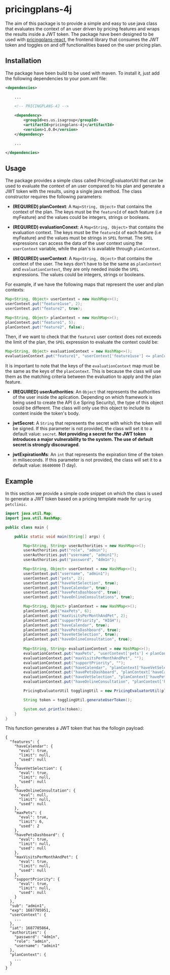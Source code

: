 # pricingplans-4j

The aim of this package is to provide a simple and easy to use java class that evaluates the context of an user driven by pricing features and wraps the results inside a JWT token. The package have been designed to be used with [pricingplans-react](https://github.com/Alex-GF/pricingplans-react), the frontend library that consumes the JWT token and toggles on and off functionalities based on the user pricing plan.

## Installation

The package have been build to be used with maven. To install it, just add the following dependencies to your pom.xml file:

```xml
<dependencies>
    
    ...

    <!-- PRICINGPLANS-4J -->

    <dependency>
        <groupId>es.us.isagroup</groupId>
        <artifactId>pricingplans-4j</artifactId>
        <version>1.0.0</version>
    </dependency>

    ...

</dependencies>
```

## Usage

The package provides a simple class called PricingEvaluatorUtil that can be used to evaluate the context of an user compared to his plan and generate a JWT token with the results, using a single java method. The class constructor requires the following parameters:

- **(REQUIRED) planContext**: A `Map<String, Object>` that contains the context of the plan. The keys must be the `featureId` of each feature (i.e myFeature) and the values could be integers, strings or booleans.

- **(REQUIRED) evaluationConext**: A `Map<String, Object>` that contains the evaluation context. The keys must be the `featureId` of each feature (i.e myFeature) and the values must be strings in `SPEL` format. The `SPEL` expressions can access the data of the user context using the `userContext` variable, while the plan's is available through `planContext`. 

- **(REQUIRED) userContext**: A `Map<String, Object>` that contains the context of the user. The keys don't have to be the same as `planContext` and `evaluationContext`, they are only needed inside the `SPEL` expressions. The values could be integers, strings or booleans.

For example, if we have the following maps that represent the user and plan contexts:

```java
Map<String, Object> userContext = new HashMap<>();
userContext.put("feature1use", 2);
userContext.put("feature2", true);

Map<String, Object> planContext = new HashMap<>();
planContext.put("feature1", 5);
planContext.put("feature2", false);
```

Then, if we want to check that the `feature1` user context does not exceeds the limit of the plan, the `SPEL` expression to evaluate the context could be:

```java
Map<String, Object> evaluationContext = new HashMap<>();
evaluationContext.put("feature1", "userContext['feature1use'] <= planContext['feature1']");
```

It is important to note that the keys of the `evaluationContext` map must be the same as the keys of the `planContext`. This is because the class will use them as the matching criteria between the evaluation to apply and the plan feature.

- **(REQUIRED) userAuthorities**: An `Object` that represents the authorities of the user inside the aplication. Depending on which framework is being used to create the API (i.e Spring Security), the type of this object could be different. The class will only use this object to include its content inside the token's body.

- **jwtSecret**: A `String` that represents the secret with which the token will be signed. If this parameter is not provided, the class will set it to a default value: `secret`. **Not providing a secret for the JWT token introduces a major vulnerability to the system. The use of default secret is strongly discouraged**.

- **jwtExpirationMs**: An `int` that represents the expiration time of the token in miliseconds. If this parameter is not provided, the class will set it to a default value: `86400000` (1 day).

## Example

In this section we provide a simple code snippet on which the class is used to generate a JWT token based on a pricing template made for `spring petclinic`.

```java
import java.util.Map;
import java.util.HashMap;

public class main {

    public static void main(String[] args) {

        Map<String, String> userAuthorities = new HashMap<>();
        userAuthorities.put("role", "admin");
        userAuthorities.put("username", "admin1");
        userAuthorities.put("password", "4dm1n");

        Map<String, Object> userContext = new HashMap<>();
        userContext.put("username", "admin1");
        userContext.put("pets", 2);
        userContext.put("haveVetSelection", true);
        userContext.put("haveCalendar", true);
        userContext.put("havePetsDashboard", true);
        userContext.put("haveOnlineConsultations", true);

        Map<String, Object> planContext = new HashMap<>();
        planContext.put("maxPets", 6);
        planContext.put("maxVisitsPerMonthAndPet", 2);
        planContext.put("supportPriority", "HIGH");
        planContext.put("haveCalendar", true);
        planContext.put("havePetsDashboard", true);
        planContext.put("haveVetSelection", true);
        planContext.put("haveOnlineConsultation", true);
        
        Map<String, String> evaluationContext = new HashMap<>();
        evaluationContext.put("maxPets", "userContext['pets'] < planContext['maxPets']");
        evaluationContext.put("maxVisitsPerMonthAndPet", "");
        evaluationContext.put("supportPriority", "");
        evaluationContext.put("haveCalendar", "planContext['haveVetSelection']");
        evaluationContext.put("havePetsDashboard", "planContext['haveCalendar']");
        evaluationContext.put("haveVetSelection", "planContext['havePetsDashboard']");
        evaluationContext.put("haveOnlineConsultation", "planContext['haveOnlineConsultations']");

        PricingEvaluatorUtil togglingUtil = new PricingEvaluatorUtil(planContext, evaluationContext, userContext, userAuthorities, "secret", 86400);

        String token = togglingUtil.generateUserToken();

        System.out.println(token);
    }
}

```

This function generates a JWT token that has the follogin payload:

```
{
  "features": {
    "haveCalendar": {
      "eval": true,
      "limit": null,
      "used": null
    },
    "haveVetSelection": {
      "eval": true,
      "limit": null,
      "used": null
    },
    "haveOnlineConsultation": {
      "eval": null,
      "limit": null,
      "used": null
    },
    "maxPets": {
      "eval": true,
      "limit": 6,
      "used": 2
    },
    "havePetsDashboard": {
      "eval": true,
      "limit": null,
      "used": null
    },
    "maxVisitsPerMonthAndPet": {
      "eval": true,
      "limit": null,
      "used": null
    },
    "supportPriority": {
      "eval": true,
      "limit": null,
      "used": null
    }
  },
  "sub": "admin1",
  "exp": 1687705951,
  "userContext": {
    ...
  },
  "iat": 1687705864,
  "authorities": {
    "password": "4dm1n",
    "role": "admin",
    "username": "admin1"
  },
  "planContext": {
    ...
  }
}
```
